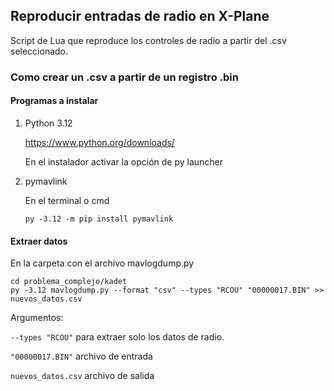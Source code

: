 ## Reproducir entradas de radio en X-Plane

Script de Lua que reproduce los controles de radio a partir del .csv seleccionado.

### Como crear un .csv a partir de un registro .bin

#### Programas a instalar

1. Python 3.12

    https://www.python.org/downloads/

    En el instalador activar la opción de py launcher

2. pymavlink

    En el terminal o cmd

    ``py -3.12 -m pip install pymavlink``

#### Extraer datos

En la carpeta con el archivo mavlogdump.py

```
cd problema_complejo/kadet
py -3.12 mavlogdump.py --format "csv" --types "RCOU" "00000017.BIN" >> nuevos_datos.csv
```

Argumentos:

``--types "RCOU"`` para extraer solo los datos de radio.

``"00000017.BIN"`` archivo de entrada

``nuevos_datos.csv`` archivo de salida
